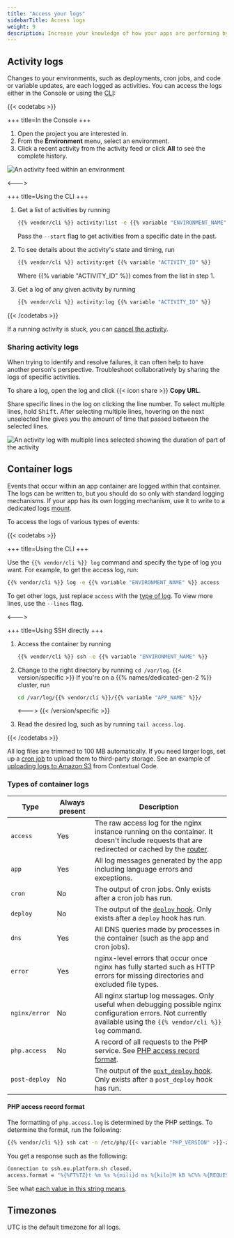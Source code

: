 ```yaml
---
title: "Access your logs"
sidebarTitle: Access logs
weight: 9
description: Increase your knowledge of how your apps are performing by accessing their container and activity logs.
---
```


## Activity logs

Changes to your environments, such as deployments, cron jobs, and code or variable updates,
are each logged as activities.
You can access the logs either in the Console or using the [CLI](../../administration/cli/_index.md):

{{< codetabs >}}

\+++
title=In the Console
\+++

1.  Open the project you are interested in.
2.  From the **Environment** menu, select an environment.
3.  Click a recent activity from the activity feed or click **All** to see the complete history.

![An activity feed within an environment](/images/management-console/activity.png "0.5")

<--->

\+++
title=Using the CLI
\+++

1.  Get a list of activities by running

    ```bash
    {{% vendor/cli %}} activity:list -e {{% variable "ENVIRONMENT_NAME" %}}
    ```

    Pass the `--start` flag to get activities from a specific date in the past.

2.  To see details about the activity's state and timing, run

    ```bash
    {{% vendor/cli %}} activity:get {{% variable "ACTIVITY_ID" %}}
    ```

    Where {{% variable "ACTIVITY\_ID" %}} comes from the list in step 1.

3.  Get a log of any given activity by running

    ```bash
    {{% vendor/cli %}} activity:log {{% variable "ACTIVITY_ID" %}}
    ```

{{< /codetabs >}}

If a running activity is stuck, you can [cancel the activity](../../environments/cancel-activity.md).

### Sharing activity logs

When trying to identify and resolve failures, it can often help to have another person's perspective.
Troubleshoot collaboratively by sharing the logs of specific activities.

To share a log, open the log and click {{< icon share >}} **Copy URL**.

Share specific lines in the log on clicking the line number.
To select multiple lines, hold <kbd>Shift</kbd>.
After selecting multiple lines,
hovering on the next unselected line gives you the amount of time that passed between the selected lines.

![An activity log with multiple lines selected showing the duration of part of the activity](/images/management-console/activity-lines.png "0.5")

## Container logs

Events that occur within an app container are logged within that container.
The logs can be written to, but you should do so only with standard logging mechanisms.
If your app has its own logging mechanism, use it to write to a dedicated logs [mount](/create-apps/app-reference/single-runtime-image.md#mounts).

To access the logs of various types of events:

{{< codetabs >}}

\+++
title=Using the CLI
\+++

Use the `{{% vendor/cli %}} log` command and specify the type of log you want.
For example, to get the access log, run:

```bash
{{% vendor/cli %}} log -e {{% variable "ENVIRONMENT_NAME" %}} access
```

To get other logs, just replace `access` with the [type of log](#types-of-container-logs).
To view more lines, use the `--lines` flag.

<--->

\+++
title=Using SSH directly
\+++

1.  Access the container by running

    ```bash
    {{% vendor/cli %}} ssh -e {{% variable "ENVIRONMENT_NAME" %}}
    ```

2.  Change to the right directory by running `cd /var/log`.
    {{< version/specific >}}
    If you're on a {{% names/dedicated-gen-2 %}} cluster, run

    ```bash
    cd /var/log/{{% vendor/cli %}}/{{% variable "APP_NAME" %}}/
    ```

    <--->
    {{< /version/specific >}}

3.  Read the desired log, such as by running `tail access.log`.

{{< /codetabs >}}

All log files are trimmed to 100 MB automatically.
If you need larger logs, set up a [cron job](/create-apps/app-reference/single-runtime-image.md#crons) to upload them to third-party storage.
See an example of [uploading logs to Amazon S3](https://gitlab.com/contextualcode/platformsh-store-logs-at-s3) from Contextual Code.

### Types of container logs

| Type          | Always present | Description                                                                                                                                                                   |
| ------------- | -------------- | ----------------------------------------------------------------------------------------------------------------------------------------------------------------------------- |
| `access`      | Yes            | The raw access log for the nginx instance running on the container. It doesn't include requests that are redirected or cached by the [router](../../define-routes/_index.md). |
| `app`         | Yes            | All log messages generated by the app including language errors and exceptions.                                                                                               |
| `cron`        | No             | The output of cron jobs. Only exists after a cron job has run.                                                                                                                |
| `deploy`      | No             | The output of the [`deploy` hook](../../create-apps/hooks/hooks-comparison.md#deploy-hook). Only exists after a `deploy` hook has run.                                        |
| `dns`         | Yes            | All DNS queries made by processes in the container (such as the app and cron jobs).                                                                                           |
| `error`       | Yes            | nginx-level errors that occur once nginx has fully started such as HTTP errors for missing directories and excluded file types.                                               |
| `nginx/error` | No             | All nginx startup log messages. Only useful when debugging possible nginx configuration errors. Not currently available using the `{{% vendor/cli %}} log` command.           |
| `php.access`  | No             | A record of all requests to the PHP service. See [PHP access record format](#php-access-record-format).                                                                       |
| `post-deploy` | No             | The output of the [`post_deploy` hook](../../create-apps/hooks/hooks-comparison.md#post-deploy-hook). Only exists after a `post_deploy` hook has run.                         |

#### PHP access record format

The formatting of `php.access.log` is determined by the PHP settings.
To determine the format, run the following:

```bash
{{% vendor/cli %}} ssh cat -n /etc/php/{{< variable "PHP_VERSION" >}}-zts/fpm/php-fpm.conf | grep "access.format"
```

You get a response such as the following:

```bash
Connection to ssh.eu.platform.sh closed.
access.format = "%{%FT%TZ}t %m %s %{mili}d ms %{kilo}M kB %C%% %{REQUEST_URI}e"
```

See what [each value in this string means](https://www.php.net/manual/en/install.fpm.configuration.php#access-format).

## Timezones

UTC is the default timezone for all logs.
